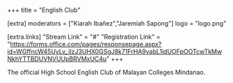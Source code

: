 +++
title = "English Club"

[extra]
moderators = ["Kiarah Ibañez","Jaremiah Sapong"]
logo = "logo.png"

[extra.links]
"Stream Link" = "#"
"Registration Link" = "https://forms.office.com/pages/responsepage.aspx?id=WGffncW45UyLv_jIzJ3UHX0GSgJ8k71FrHA9vabL1idUOFpOOTcwTkMwNkhYTTBDUVNVUUpBRVMxUC4u"
+++

The official High School English Club of Malayan Colleges Mindanao.